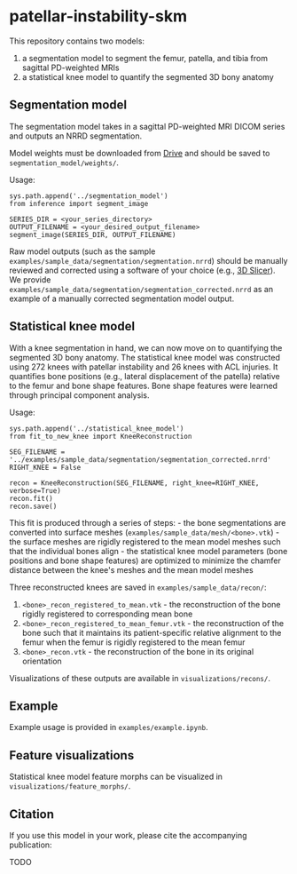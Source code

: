 # patellar-instability-skm
This repository contains two models:
1. a segmentation model to segment the femur, patella, and tibia from sagittal PD-weighted MRIs
2. a statistical knee model to quantify the segmented 3D bony anatomy

## Segmentation model
The segmentation model takes in a sagittal PD-weighted MRI DICOM series and outputs an NRRD segmentation.

Model weights must be downloaded from [Drive](https://drive.google.com/file/d/1Edn2ZWCvjQttj8sAsG302HOmrl17ySfB/view) and should be saved to `segmentation_model/weights/`.

Usage:

    sys.path.append('../segmentation_model')
    from inference import segment_image

    SERIES_DIR = <your_series_directory>
    OUTPUT_FILENAME = <your_desired_output_filename>
    segment_image(SERIES_DIR, OUTPUT_FILENAME)

Raw model outputs (such as the sample `examples/sample_data/segmentation/segmentation.nrrd`) should be manually reviewed and corrected using a software of your choice (e.g., [3D Slicer](https://www.slicer.org/)). We provide `examples/sample_data/segmentation/segmentation_corrected.nrrd` as an example of a manually corrected segmentation model output.

## Statistical knee model
With a knee segmentation in hand, we can now move on to quantifying the segmented 3D bony anatomy. The statistical knee model was constructed using 272 knees with patellar instability and 26 knees with ACL injuries. It quantifies bone positions (e.g., lateral displacement of the patella) relative to the femur and bone shape features. Bone shape features were learned through principal component analysis.

Usage:

    sys.path.append('../statistical_knee_model')
    from fit_to_new_knee import KneeReconstruction

    SEG_FILENAME = '../examples/sample_data/segmentation/segmentation_corrected.nrrd'
    RIGHT_KNEE = False

    recon = KneeReconstruction(SEG_FILENAME, right_knee=RIGHT_KNEE, verbose=True)
    recon.fit()
    recon.save()

This fit is produced through a series of steps:
    - the bone segmentations are converted into surface meshes (`examples/sample_data/mesh/<bone>.vtk`)
    - the surface meshes are rigidly registered to the mean model meshes such that the individual bones align
    - the statistical knee model parameters (bone positions and bone shape features) are optimized to minimize the chamfer distance between the knee's meshes and the mean model meshes

Three reconstructed knees are saved in `examples/sample_data/recon/`:
1. `<bone>_recon_registered_to_mean.vtk` - the reconstruction of the bone rigidly registered to corresponding mean bone
2. `<bone>_recon_registered_to_mean_femur.vtk` - the reconstruction of the bone such that it maintains its patient-specific relative alignment to the femur when the femur is rigidly registered to the mean femur
3. `<bone>_recon.vtk` - the reconstruction of the bone in its original orientation

Visualizations of these outputs are available in `visualizations/recons/`.

## Example
Example usage is provided in `examples/example.ipynb`.

## Feature visualizations
Statistical knee model feature morphs can be visualized in `visualizations/feature_morphs/`.

## Citation
If you use this model in your work, please cite the accompanying publication:

TODO
